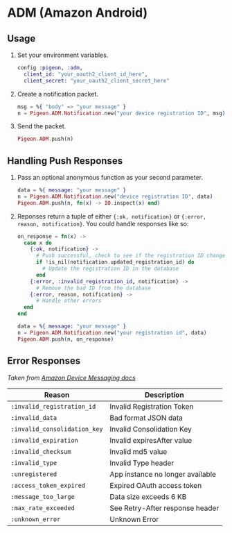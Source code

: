# ADM (Amazon Android)

## Usage

1. Set your environment variables.

    ```elixir
    config :pigeon, :adm,
      client_id: "your_oauth2_client_id_here",
      client_secret: "your_oauth2_client_secret_here"
    ```

2. Create a notification packet.

    ```elixir
    msg = %{ "body" => "your message" }
    n = Pigeon.ADM.Notification.new("your device registration ID", msg)
    ```

3. Send the packet.

    ```elixir
    Pigeon.ADM.push(n)
    ```

## Handling Push Responses

1. Pass an optional anonymous function as your second parameter.

    ```elixir
    data = %{ message: "your message" }
    n = Pigeon.ADM.Notification.new("device registration ID", data)
    Pigeon.ADM.push(n, fn(x) -> IO.inspect(x) end)
    ```

2. Reponses return a tuple of either `{:ok, notification}` or `{:error, reason, notification}`. You could handle responses like so:

    ```elixir
    on_response = fn(x) ->
      case x do
        {:ok, notification} ->
          # Push successful, check to see if the registration ID changed
          if !is_nil(notification.updated_registration_id) do
            # Update the registration ID in the database
          end
        {:error, :invalid_registration_id, notification} ->
          # Remove the bad ID from the database
        {:error, reason, notification} ->
          # Handle other errors
      end
    end

    data = %{ message: "your message" }
    n = Pigeon.ADM.Notification.new("your registration id", data)
    Pigeon.ADM.push(n, on_response)
    ```

## Error Responses

*Taken from [Amazon Device Messaging docs](https://developer.amazon.com/public/apis/engage/device-messaging/tech-docs/06-sending-a-message)*

|Reason                           |Description                      |
|---------------------------------|---------------------------------|
|`:invalid_registration_id`       |Invalid Registration Token       |
|`:invalid_data`                  |Bad format JSON data             |
|`:invalid_consolidation_key`     |Invalid Consolidation Key        |
|`:invalid_expiration`            |Invalid expiresAfter value       |
|`:invalid_checksum`              |Invalid md5 value                |
|`:invalid_type`                  |Invalid Type header              |
|`:unregistered`                  |App instance no longer available |
|`:access_token_expired`          |Expired OAuth access token       |
|`:message_too_large`             |Data size exceeds 6 KB           |
|`:max_rate_exceeded`             |See Retry-After response header  |
|`:unknown_error`                 |Unknown Error                    |
